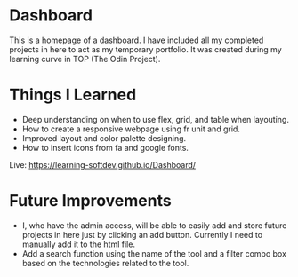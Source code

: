 # Dashboard

This is a homepage of a dashboard. I have included all my completed projects in here to act as my temporary portfolio. It was created during my learning curve in TOP (The Odin Project). <br>

# Things I Learned

- Deep understanding on when to use flex, grid, and table when layouting.
- How to create a responsive webpage using fr unit and grid.
- Improved layout and color palette designing.
- How to insert icons from fa and google fonts.

Live: https://learning-softdev.github.io/Dashboard/

# Future Improvements

- I, who have the admin access, will be able to easily add and store future projects in here just by clicking an add button. Currently I need to manually add it to the html file.
- Add a search function using the name of the tool and a filter combo box based on the technologies related to the tool.
